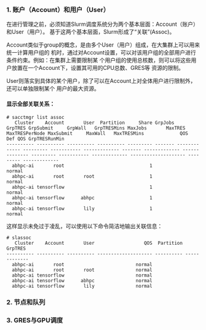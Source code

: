 ### 1. 账户（Account）和用户（User）

在进行管理之前，必须知道Slurm调度系统分为两个基本层面：Account（账户）和User（用户）。
基于这两个基本层面，Slurm形成了“关联”(Assoc)。

Account类似于group的概念，是由多个User（用户）组成，在大集群上可以用来统一计算用户组的
机时，通过对Account设置，可以对该用户组的全部用户进行条件约束。例如：在集群上需要限制某
个用户组的使用总核数，则可以将这些用户放置在一个Account下，设置其可用的CPU总数、GRES等
资源的限制。

User则落实到具体的某个用户，除了可以在Account上对全体用户进行限制外，还可以单独限制某个
用户的最大资源。

#### 显示全部关联关系：

    # sacctmgr list assoc
       Cluster    Account       User  Partition     Share GrpJobs       GrpTRES GrpSubmit     GrpWall   GrpTRESMins MaxJobs       MaxTRES MaxTRESPerNode MaxSubmit     MaxWall   MaxTRESMins             QOS   Def QOS GrpTRESRunMin
    ---------- ---------- ---------- ---------- --------- ------- ------------- --------- ----------- ------------- ------- ------------- -------------- --------- ----------- ------------- -------------------- --------- -------------
      abhpc-ai       root                               1                                                                                                                                                  normal                         
      abhpc-ai       root       root                    1                                                                                                                                                  normal                         
      abhpc-ai tensorflow                               1                                                                                                                                                  normal                         
      abhpc-ai tensorflow      abhpc                    1                                                                                                                                                  normal                         
      abhpc-ai tensorflow       lily                    1                                                                                                                                                  normal                         

这样显示未免过于凌乱，可以使用以下命令简洁地输出关联信息：

    # slassoc
       Cluster    Account       User                  QOS  Partition       GrpTRES
    ---------- ---------- ---------- -------------------- ---------- -------------
      abhpc-ai       root                          normal                          
      abhpc-ai       root       root               normal                          
      abhpc-ai tensorflow                          normal                          
      abhpc-ai tensorflow      abhpc               normal                          
      abhpc-ai tensorflow       lily               normal

### 2. 节点和队列


### 3. GRES与GPU调度
